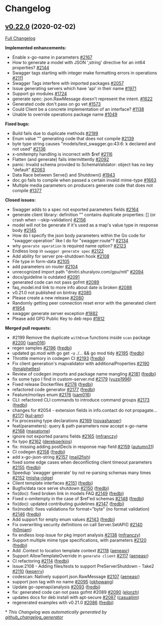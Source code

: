 # Changelog

## [v0.22.0](https://github.com/istforks/go-swagger/tree/v0.22.0) (2020-02-02)

[Full Changelog](https://github.com/istforks/go-swagger/compare/v0.21.0...v0.22.0)

**Implemented enhancements:**

- Enable x-go-name in parameters [\#2167](https://github.com/istforks/go-swagger/issues/2167)
- How to generate a model with  JSON ',string' directive for an int64 properties? [\#2144](https://github.com/istforks/go-swagger/issues/2144)
- Swagger tags starting with integer make formatting errors in operations [\#2111](https://github.com/istforks/go-swagger/issues/2111)
- Swagger Tags interfere with imported packages [\#2057](https://github.com/istforks/go-swagger/issues/2057)
- Issue generating servers which have 'api' in their name [\#1971](https://github.com/istforks/go-swagger/issues/1971)
- Support go modules [\#1724](https://github.com/istforks/go-swagger/issues/1724)
- generate spec: json.RawMessage doesn't represent the intent. [\#1622](https://github.com/istforks/go-swagger/issues/1622)
- Generated code don't pass on go vet [\#1573](https://github.com/istforks/go-swagger/issues/1573)
- Could Client be a concrete implementation of an interface? [\#1138](https://github.com/istforks/go-swagger/issues/1138)
- Unable to override operations package name [\#1049](https://github.com/istforks/go-swagger/issues/1049)

**Fixed bugs:**

- Build fails due to duplicate methods [\#2199](https://github.com/istforks/go-swagger/issues/2199)
- Enum value "" generating code that does not compile [\#2139](https://github.com/istforks/go-swagger/issues/2139)
- byte type string causes "models/test\_swagger.go:43:6: k declared and not used" [\#2136](https://github.com/istforks/go-swagger/issues/2136)
- x-omitempty handling is incorrect with $ref [\#2116](https://github.com/istforks/go-swagger/issues/2116)
- Flatten \(and generate\) fails intermittently [\#2092](https://github.com/istforks/go-swagger/issues/2092)
- panic: Invalid schema provided to SchemaValidator: object has no key "default" [\#2063](https://github.com/istforks/go-swagger/issues/2063)
- Data Race between Serve\(\) and Shutdown\(\) [\#1943](https://github.com/istforks/go-swagger/issues/1943)
- doc.go fails to compile when passed a certain invalid mime-type [\#1663](https://github.com/istforks/go-swagger/issues/1663)
- Multiple media parameters on producers generate code that does not compile [\#1377](https://github.com/istforks/go-swagger/issues/1377)

**Closed issues:**

- Swagger adds to a spec not exported parameters fields [\#2164](https://github.com/istforks/go-swagger/issues/2164)
- generate client library: definition "" contains duplicate properties: \[\] \(or crash when --skip-validation\) [\#2156](https://github.com/istforks/go-swagger/issues/2156)
- model will not be generate if it's used as a map's value type in response body [\#2145](https://github.com/istforks/go-swagger/issues/2145)
- How do I specify the json body parameters within the Go code for "swagger:operation" like I do for "swagger:route"? [\#2134](https://github.com/istforks/go-swagger/issues/2134)
- why `generate operation` is required name option? [\#2123](https://github.com/istforks/go-swagger/issues/2123)
- Endless loop in `swagger generate spec` [\#2122](https://github.com/istforks/go-swagger/issues/2122)
- Add ability for server pre-shutdown hook [\#2108](https://github.com/istforks/go-swagger/issues/2108)
- File type in form-data  [\#2105](https://github.com/istforks/go-swagger/issues/2105)
- add parameters on router [\#2104](https://github.com/istforks/go-swagger/issues/2104)
-  unrecognized import path "dmitri.shuralyov.com/gpu/mtl" [\#2094](https://github.com/istforks/go-swagger/issues/2094)
- docs/guideline is outdated [\#2091](https://github.com/istforks/go-swagger/issues/2091)
- generated code can not pass gofmt  [\#2089](https://github.com/istforks/go-swagger/issues/2089)
- faq\_model.md link to more info about date is broken [\#2088](https://github.com/istforks/go-swagger/issues/2088)
- v0.21.0 not published on bintray [\#2085](https://github.com/istforks/go-swagger/issues/2085)
- Please create a new release [\#2080](https://github.com/istforks/go-swagger/issues/2080)
- Randomly getting peer connection reset error with the generated client [\#1954](https://github.com/istforks/go-swagger/issues/1954)
- swagger generate server exception [\#1882](https://github.com/istforks/go-swagger/issues/1882)
- Please add GPG Public Key to deb repo [\#1812](https://github.com/istforks/go-swagger/issues/1812)

**Merged pull requests:**

- \#2199 Remove the duplicate `withEnum` functions inside `scan` package [\#2200](https://github.com/istforks/go-swagger/pull/2200) ([sam016](https://github.com/sam016))
- regen samples [\#2196](https://github.com/istforks/go-swagger/pull/2196) ([fredbi](https://github.com/fredbi))
- updated go.mod with go get -u ./... && go mod tidy [\#2195](https://github.com/istforks/go-swagger/pull/2195) ([fredbi](https://github.com/fredbi))
- Throttle memory in codegen CI [\#2193](https://github.com/istforks/go-swagger/pull/2193) ([fredbi](https://github.com/fredbi))
- Fix client generation's mapvalidator with additionalProperties [\#2190](https://github.com/istforks/go-swagger/pull/2190) ([hmalphettes](https://github.com/hmalphettes))
- Review of codegen imports and package name mangling  [\#2181](https://github.com/istforks/go-swagger/pull/2181) ([fredbi](https://github.com/fredbi))
- fix some typo I find in custom-server.md   [\#2179](https://github.com/istforks/go-swagger/pull/2179) ([yuzp1996](https://github.com/yuzp1996))
- Fixed release Dockerfiles [\#2178](https://github.com/istforks/go-swagger/pull/2178) ([fredbi](https://github.com/fredbi))
- refactored code generator [\#2177](https://github.com/istforks/go-swagger/pull/2177) ([fredbi](https://github.com/fredbi))
- Feature/morlays enum [\#2176](https://github.com/istforks/go-swagger/pull/2176) ([sam016](https://github.com/sam016))
- CLI: refactored CLI commands to introduce command groups [\#2173](https://github.com/istforks/go-swagger/pull/2173) ([fredbi](https://github.com/fredbi))
- changes for \#2054 - extension fields in info.contact do not propagate… [\#2171](https://github.com/istforks/go-swagger/pull/2171) ([kul-amr](https://github.com/kul-amr))
- Fix processing type declarations [\#2169](https://github.com/istforks/go-swagger/pull/2169) ([novasharper](https://github.com/novasharper))
- feat\(parameters\): query & path parameters now accept x-go-name [\#2168](https://github.com/istforks/go-swagger/pull/2168) ([maxatome](https://github.com/maxatome))
- ignore not exported params fields [\#2165](https://github.com/istforks/go-swagger/pull/2165) ([mfranczy](https://github.com/mfranczy))
- fix typo [\#2162](https://github.com/istforks/go-swagger/pull/2162) ([derekperkins](https://github.com/derekperkins))
- fix: missing adding postDecls in response map field [\#2159](https://github.com/istforks/go-swagger/pull/2159) ([autumn31](https://github.com/autumn31))
- CI codegen [\#2158](https://github.com/istforks/go-swagger/pull/2158) ([fredbi](https://github.com/fredbi))
- add x-go-json-string [\#2157](https://github.com/istforks/go-swagger/pull/2157) ([mail2fish](https://github.com/mail2fish))
- fixed some edge cases when deconflicting client timeout parameters [\#2155](https://github.com/istforks/go-swagger/pull/2155) ([fredbi](https://github.com/fredbi))
- Speedup 'swagger generate' by not re-parsing schemas many times [\#2152](https://github.com/istforks/go-swagger/pull/2152) ([misha-ridge](https://github.com/misha-ridge))
- Client template interfaces [\#2151](https://github.com/istforks/go-swagger/pull/2151) ([fredbi](https://github.com/fredbi))
- Bugfix/data race serve shutdown [\#2150](https://github.com/istforks/go-swagger/pull/2150) ([fredbi](https://github.com/fredbi))
- fix\(doc\): fixed broken link in models FAQ [\#2149](https://github.com/istforks/go-swagger/pull/2149) ([fredbi](https://github.com/fredbi))
- Fixed x-omitempty in the case of $ref'ed schemas [\#2148](https://github.com/istforks/go-swagger/pull/2148) ([fredbi](https://github.com/fredbi))
- fix\(doc\): updated contributing guidelines [\#2147](https://github.com/istforks/go-swagger/pull/2147) ([fredbi](https://github.com/fredbi))
- fix\(model\): fixes validations for format="byte" \(no format validation\) [\#2146](https://github.com/istforks/go-swagger/pull/2146) ([fredbi](https://github.com/fredbi))
- Add support for empty enum values [\#2143](https://github.com/istforks/go-swagger/pull/2143) ([fredbi](https://github.com/fredbi))
- Fix overwriting security definitions on call Server.SetAPI\(\) [\#2140](https://github.com/istforks/go-swagger/pull/2140) ([h0mjam](https://github.com/h0mjam))
- fix endless loop issue for pkg import analysis [\#2138](https://github.com/istforks/go-swagger/pull/2138) ([mfranczy](https://github.com/mfranczy))
- Support multiple mime type specifications, with parameters [\#2120](https://github.com/istforks/go-swagger/pull/2120) ([fredbi](https://github.com/fredbi))
- Add .Context to location template context [\#2118](https://github.com/istforks/go-swagger/pull/2118) ([aeneasr](https://github.com/aeneasr))
- Support AllowTemplateOverride in `generate client` [\#2117](https://github.com/istforks/go-swagger/pull/2117) ([aeneasr](https://github.com/aeneasr))
- CI refactoring [\#2114](https://github.com/istforks/go-swagger/pull/2114) ([fredbi](https://github.com/fredbi))
- Issue:2108 - Adding files/tests to support PreServerShutdown - Take2 [\#2110](https://github.com/istforks/go-swagger/pull/2110) ([keperry](https://github.com/keperry))
- codescan: Natively support json.RawMessage [\#2107](https://github.com/istforks/go-swagger/pull/2107) ([aeneasr](https://github.com/aeneasr))
- support json tag with no name [\#2095](https://github.com/istforks/go-swagger/pull/2095) ([okhowang](https://github.com/okhowang))
- Update go-openapi/analysis [\#2093](https://github.com/istforks/go-swagger/pull/2093) ([fredbi](https://github.com/fredbi))
- fix: generated code can not pass gofmt \#2089 [\#2090](https://github.com/istforks/go-swagger/pull/2090) ([elonzh](https://github.com/elonzh))
- updates docs for deb install with apt-secure [\#2087](https://github.com/istforks/go-swagger/pull/2087) ([casualjim](https://github.com/casualjim))
- regenerated examples with v0.21.0 [\#2086](https://github.com/istforks/go-swagger/pull/2086) ([fredbi](https://github.com/fredbi))



\* *This Changelog was automatically generated by [github_changelog_generator](https://github.com/github-changelog-generator/github-changelog-generator)*
